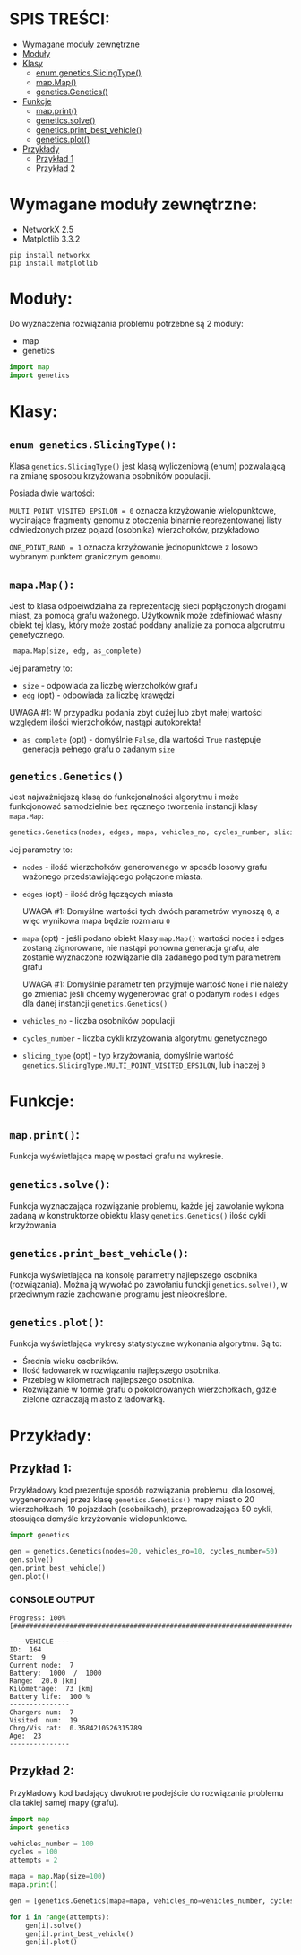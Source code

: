 # SPIS TREŚCI:
* [Wymagane moduły zewnętrzne](#Wymagane-moduły-zewnętrzne)
* [Moduły](#Moduły)
* [Klasy](#Klasy)
	* [enum genetics.SlicingType()](#enum-geneticsslicingtype)
	* [map.Map()](#mapamap)
	* [genetics.Genetics()](#geneticsgenetics)
* [Funkcje](#Funkcje)
	* [map.print()](#mapprint)
	* [genetics.solve()](#geneticssolve)
	* [genetics.print_best_vehicle()](#geneticsprint_best_vehicle)
	* [genetics.plot()](#geneticsplot)
* [Przykłady](#Przykłady)
	* [Przykład 1](#przykład-1)
	* [Przykład 2](#przykład-2)
# Wymagane moduły zewnętrzne:

* NetworkX 2.5
* Matplotlib 3.3.2

```
pip install networkx
pip install matplotlib
```

# Moduły:
Do wyznaczenia rozwiązania problemu potrzebne są 2 moduły:
* map
* genetics

```python
import map
import genetics
```
# Klasy:

## ```enum genetics.SlicingType()```:
Klasa ```genetics.SlicingType()``` jest klasą wyliczeniową (enum) pozwalającą na zmianę sposobu krzyżowania osobników populacji.

Posiada dwie wartości:

```MULTI_POINT_VISITED_EPSILON = 0``` oznacza krzyżowanie wielopunktowe, wycinające fragmenty genomu z otoczenia binarnie reprezentowanej listy odwiedzonych przez pojazd (osobnika) wierzchołków, przykładowo
   
```ONE_POINT_RAND = 1``` oznacza krzyżowanie jednopunktowe z losowo wybranym punktem granicznym genomu.


## ```mapa.Map()```:
Jest to klasa odpoeiwdzialna za reprezentację sieci popłączonych drogami miast, za pomocą grafu ważonego.
Użytkownik może zdefiniować własny obiekt tej klasy, który może zostać poddany analizie za pomoca algorutmu genetycznego.
```python
 mapa.Map(size, edg, as_complete)
```
Jej parametry to:
* ```size``` - odpowiada za liczbę wierzchołków grafu
* ```edg``` (opt) - odpowiada za liczbę krawędzi

UWAGA #1: W przypadku podania zbyt dużej lub zbyt małej wartości względem ilości wierzchołków, nastąpi autokorekta!

* ```as_complete``` (opt) - domyślnie ```False```, dla wartości ```True``` następuje generacja pełnego grafu o zadanym ```size```

## ```genetics.Genetics()```
Jest najważniejszą klasą do funkcjonalności algorytmu i może funkcjonować samodzielnie bez ręcznego tworzenia instancji klasy ```mapa.Map```:
```python
genetics.Genetics(nodes, edges, mapa, vehicles_no, cycles_number, slicing_type)
```
Jej parametry to:
* ```nodes``` - ilość wierzchołków generowanego w sposób losowy grafu ważonego przedstawiającego połączone miasta.
* ```edges``` (opt) - ilość dróg łączących miasta

   UWAGA #1: Domyślne wartości tych dwóch parametrów wynoszą ```0```, a więc wynikowa mapa będzie rozmiaru ```0```
   
* ```mapa``` (opt) - jeśli podano obiekt klasy ```map.Map()``` wartości nodes i edges zostaną zignorowane, nie nastąpi ponowna generacja grafu, ale zostanie wyznaczone rozwiązanie dla zadanego pod tym parametrem grafu
   
   UWAGA #1: Domyślnie parametr ten przyjmuje wartość ```None``` i nie należy go zmieniać jeśli chcemy wygenerować graf o podanym ```nodes``` i ```edges``` dla danej instancji ```genetics.Genetics()```

* ```vehicles_no``` - liczba osobników populacji
* ```cycles_number``` - liczba cykli krzyżowania algorytmu genetycznego
* ```slicing_type``` (opt) - typ krzyżowania, domyślnie wartość ```genetics.SlicingType.MULTI_POINT_VISITED_EPSILON```, lub inaczej ```0```

# Funkcje:
## ```map.print()```:
Funkcja wyświetlająca mapę w postaci grafu na wykresie.

## ```genetics.solve()```:
Funkcja wyznaczająca rozwiązanie problemu, każde jej zawołanie wykona zadaną w konstruktorze obiektu klasy ```genetics.Genetics()``` ilość cykli krzyżowania

## ```genetics.print_best_vehicle()```:
Funkcja wyświetlająca na konsolę parametry najlepszego osobnika (rozwiązania).  Można ją wywołać po zawołaniu funckji  ```genetics.solve()```, w przeciwnym razie zachowanie programu jest nieokreślone.

## ```genetics.plot()```:
Funkcja wyświetlająca wykresy statystyczne wykonania algorytmu. Są to:
* Średnia wieku osobników.
* Ilość ładowarek w rozwiązaniu najlepszego osobnika.
* Przebieg w kilometrach najlepszego osobnika.
* Rozwiązanie w formie grafu o pokolorowanych wierzchołkach, gdzie zielone oznaczają miasto z ładowarką.

# Przykłady:
## Przykład 1:
Przykładowy kod prezentuje sposób rozwiązania problemu, dla losowej, wygenerowanej przez klasę ```genetics.Genetics()``` mapy miast o 20 wierzchołkach, 10 pojazdach (osobnikach), przeprowadzająca 50 cykli, stosująca domyśle krzyżowanie wielopunktowe.
```python
import genetics

gen = genetics.Genetics(nodes=20, vehicles_no=10, cycles_number=50)
gen.solve()
gen.print_best_vehicle()
gen.plot()
```
### CONSOLE OUTPUT
```
Progress: 100% [####################################################################################################]

----VEHICLE----
ID:  164
Start:  9
Current node:  7
Battery:  1000  /  1000
Range:  20.0 [km]
Kilometrage:  73 [km]
Battery life:  100 %
---------------
Chargers num:  7
Visited  num:  19
Chrg/Vis rat:  0.3684210526315789
Age:  23
---------------

```
## Przykład 2:
Przykładowy kod badający dwukrotne podejście do rozwiązania problemu dla takiej samej mapy (grafu).
```python
import map
import genetics

vehicles_number = 100
cycles = 100
attempts = 2

mapa = map.Map(size=100)
mapa.print()

gen = [genetics.Genetics(mapa=mapa, vehicles_no=vehicles_number, cycles_number=cycles, slicing_type=genetics.SlicingType.MULTI_POINT_VISITED_EPSILON)] * attempts

for i in range(attempts):
    gen[i].solve()
    gen[i].print_best_vehicle()
    gen[i].plot()
```
